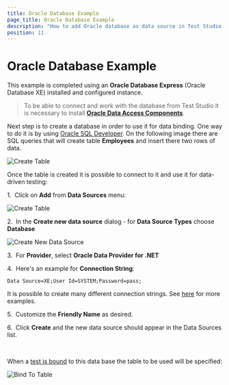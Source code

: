 ```yaml
---
title: Oracle Database Example
page_title: Oracle Database Example
description: "How to add Oracle database as data source in Test Studio project/test."
position: 11
---
```

# Oracle Database Example

This example is completed using an **Oracle Database Express** (Oracle Database XE) installed and configured instance.

> To be able to connect and work with the database from Test Studio it is necessary to install <a href="http://www.oracle.com/technetwork/topics/dotnet/utilsoft-086879.html" target="_blank">**Oracle Data Access Components**</a>.

Next step is to create a database in order to use it for data binding. One way to do it is by using <a href="http://www.oracle.com/technetwork/developer-tools/sql-developer/overview/index.html" target="_blank">Oracle SQL Developer</a>. On the following image there are SQL queries that will create table **Employees** and insert there two rows of data.

![Create Table][1]

Once the table is created it is possible to connect to it and use it for data-driven testing:

1.&nbsp; Click on **Add** from **Data Sources** menu:

![Create Table][4]

2.&nbsp; In the **Create new data source** dialog - for **Data Source Types** choose **Database**

![Create New Data Source][2]

3.&nbsp; For **Provider**, select **Oracle Data Provider for .NET**

4.&nbsp; Here's an example for **Connection String**:

```
Data Source=XE;User Id=SYSTEM;Password=pass;
```

It is possible to create many different connection strings. See <a href="https://www.connectionstrings.com/oracle/" target="_blank">here</a> for more examples.

5.&nbsp; Customize the **Friendly Name** as desired.

6.&nbsp; Click **Create** and the new data source should appear in the Data Sources list.

<br/>

When a <a href="/features/data-driven-testing/bind-test-data-source" target="_blank">test is bound</a> to this data base the table to be used will be specified:

![Bind To Table][3]

[1]: /img/features/data-driven-testing/oracle-db-example/fig1.png
[2]: /img/features/data-driven-testing/oracle-db-example/fig2.png
[3]: /img/features/data-driven-testing/oracle-db-example/fig3.png
[4]: /img/features/data-driven-testing/oracle-db-example/fig4.png